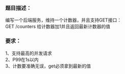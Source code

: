 ### 题目描述：  
编写一个后端服务，维持一个计数器，并且支持GET接口：  
GET  /counters 给计数器加1并且返回最新计数器的值  

### 要求：  
1、支持最高的并发请求  
2、P99在1s以内  
3、计数要准确无误，get必须拿到最新的值 
